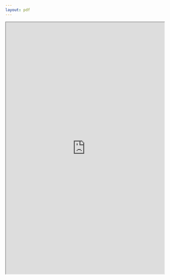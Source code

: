 ```yaml
---
layout: pdf
---
```


<iframe src="https://drive.google.com/file/d/0BwGVm7HRVWxwb1VYbEhrMkc3M2M/preview" width="100%" height="800px"></iframe>